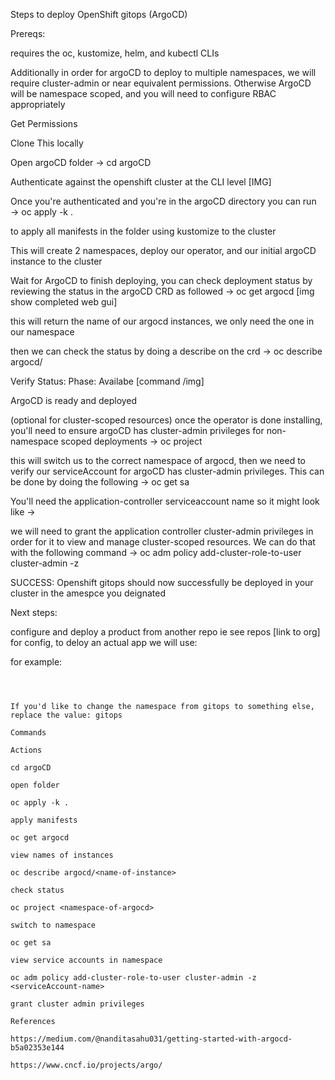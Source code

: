 Steps to deploy OpenShift gitops (ArgoCD)

Prereqs: 

requires the oc, kustomize, helm, and kubectl CLIs

Additionally in order for argoCD to deploy to multiple namespaces, we will require cluster-admin or near equivalent permissions. Otherwise ArgoCD will be namespace scoped, and you will need to configure RBAC appropriately

Get Permissions

Clone This locally

Open argoCD folder → cd argoCD

Authenticate against the openshift cluster at the CLI level [IMG]

Once you're authenticated and you're in the argoCD directory you can run → oc apply -k . 

to apply all manifests in the folder using kustomize to the cluster

This will create 2 namespaces, deploy our operator, and our initial argoCD instance to the cluster

Wait for ArgoCD to finish deploying, you can check deployment status by reviewing the status in the argoCD CRD as followed → oc get argocd [img show completed web gui]

this will return the name of our argocd instances, we only need the one in our namespace

then we can check the status by doing a describe on the crd → oc describe argocd/<name-of-instance>

Verify Status: Phase: Availabe [command /img]

ArgoCD is ready and deployed

(optional for cluster-scoped resources) once the operator is done installing, you'll need to ensure argoCD has cluster-admin privileges for non-namespace scoped deployments → oc project <namespace-of-argocd>

this will switch us to the correct namespace of argocd, then we need to verify our serviceAccount for argoCD has cluster-admin privileges. This can be done by doing the following → oc get sa

You'll need the application-controller serviceaccount name so it might look like → <instanceName-argocd-appplication-controller>

we will need to grant the application controller cluster-admin privileges in order for it to view and manage cluster-scoped resources. We can do that with the following command → oc adm policy add-cluster-role-to-user cluster-admin -z <serviceAccount-name>

SUCCESS: Openshift gitops should now successfully be deployed in your cluster in the amespce you deignated 

Next steps: 

configure and deploy a product from another repo ie see repos [link to org] for config, to deloy an actual app we will use:

for example:

```- target: kind: Namespace version: v1 name: argocd patch: |- - op: add path: /metadata/name value: gitops



If you'd like to change the namespace from gitops to something else, replace the value: gitops

Commands

Actions

cd argoCD

open folder

oc apply -k . 

apply manifests

oc get argocd

view names of instances

oc describe argocd/<name-of-instance>

check status

oc project <namespace-of-argocd>

switch to namespace

oc get sa

view service accounts in namespace

oc adm policy add-cluster-role-to-user cluster-admin -z <serviceAccount-name>

grant cluster admin privileges

References

https://medium.com/@nanditasahu031/getting-started-with-argocd-b5a02353e144

https://www.cncf.io/projects/argo/

